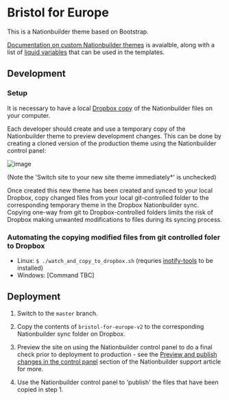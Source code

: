 # Bristol for Europe

This is a Nationbuilder theme based on Bootstrap.

[Documentation on custom Nationbuilder themes](https://nationbuilder.com/theme_documentation) is avaialble, along with a list of [liquid variables](https://nationbuilder.com/liquid) that can be used in the templates.


## Development

### Setup

It is necessary to have a local [Dropbox copy](https://nationbuilder.com/how_to_sync_your_nation_s_themes_with_dropbox) of the Nationbuilder files on your computer.

Each developer should create and use a temporary copy of the Nationbuilder theme to preview development changes.  This can be done by creating a cloned version of the production theme using the Nationbuilder control panel:

![image](https://user-images.githubusercontent.com/8247168/59182146-e6fd6c00-8b60-11e9-8da7-6bf1a2d72a1a.png)

(Note the 'Switch site to your new site theme immediately*' is unchecked)

Once created this new theme has been created and synced to your local Dropbox, copy changed files from your local git-controlled folder to the corresponding temporary theme in the Dropbox Nationbuilder sync. Copying one-way from git to Dropbox-controlled folders limits the risk of Dropbox making unwanted modifications to files during its syncing process.

### Automating the copying modified files from git controlled foler to Dropbox

- Linux: `$ ./watch_and_copy_to_dropbox.sh` (requries [inotify-tools](https://launchpad.net/ubuntu/bionic/+package/inotify-tools) to be installed)
- Windows: [Command TBC]


## Deployment

1) Switch to the `master` branch.

2) Copy the contents of `bristol-for-europe-v2` to the corresponding Nationbuilder sync folder on Dropbox.

3) Preview the site on using the Nationbuilder control panel to do a final check prior to deployment to production - see the [Preview and publish changes in the control panel](https://nationbuilder.com/how_to_sync_your_nation_s_themes_with_dropbox#preview) section of the Nationbuilder support article for more.

4) Use the Nationbuilder control panel to 'publish' the files that have been copied in step 1.
